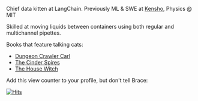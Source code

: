 Chief data kitten at LangChain. Previously ML & SWE at [Kensho](https://kensho.com/), Physics @ MIT

Skilled at moving liquids between containers using both regular and multichannel pipettes.

Books that feature talking cats:

* [Dungeon Crawler Carl](https://en.wikipedia.org/wiki/Dungeon_Crawler_Carl)
* [The Cinder Spires](https://en.wikipedia.org/wiki/The_Aeronaut%27s_Windlass)
* [The House Witch](https://www.amazon.com/House-Witch-Humorous-Romantic-Fantasy/dp/1039410251)

Add this view counter to your profile, but don't tell Brace:

[![Hits](https://www.sproul.dev/api/gh-viewer)](https://www.sproul.dev/api/gh-viewer)
